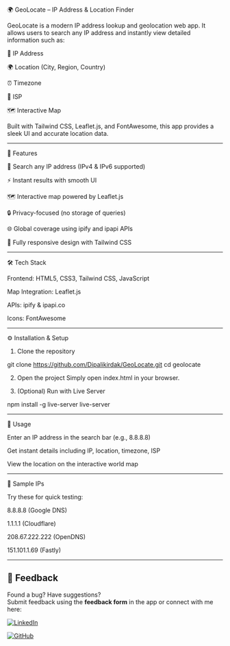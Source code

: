 🌍 GeoLocate – IP Address & Location Finder

GeoLocate is a modern IP address lookup and geolocation web app.
It allows users to search any IP address and instantly view detailed information such as:

📌 IP Address

🌍 Location (City, Region, Country)

⏰ Timezone

📡 ISP

🗺️ Interactive Map


Built with Tailwind CSS, Leaflet.js, and FontAwesome, this app provides a sleek UI and accurate location data.


---

🚀 Features

🔎 Search any IP address (IPv4 & IPv6 supported)

⚡ Instant results with smooth UI

🗺️ Interactive map powered by Leaflet.js

🔒 Privacy-focused (no storage of queries)

🌐 Global coverage using ipify and ipapi APIs

📱 Fully responsive design with Tailwind CSS



---


🛠️ Tech Stack

Frontend: HTML5, CSS3, Tailwind CSS, JavaScript

Map Integration: Leaflet.js

APIs: ipify & ipapi.co

Icons: FontAwesome



---

⚙️ Installation & Setup

1. Clone the repository

git clone https://github.com/Dipalikirdak/GeoLocate.git
cd geolocate


2. Open the project
Simply open index.html in your browser.


3. (Optional) Run with Live Server

npm install -g live-server
live-server




---

🎯 Usage

Enter an IP address in the search bar (e.g., 8.8.8.8)

Get instant details including IP, location, timezone, ISP

View the location on the interactive world map



---

🧪 Sample IPs

Try these for quick testing:

8.8.8.8 (Google DNS)

1.1.1.1 (Cloudflare)

208.67.222.222 (OpenDNS)

151.101.1.69 (Fastly)



---

## 📧 Feedback  

Found a bug? Have suggestions?  
Submit feedback using the **feedback form** in the app or connect with me here:  

[![LinkedIn](https://img.shields.io/badge/-LinkedIn-blue?logo=linkedin)](https://www.linkedin.com/in/dipali-kirdak-4722b2303)

[![GitHub](https://img.shields.io/badge/-GitHub-black?logo=github)](https://github.com/Dipalikirdak)


